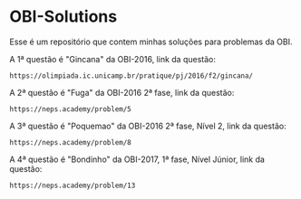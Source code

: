 # OBI-Solutions
Esse é um repositório que contem minhas soluções para problemas da OBI.

A 1ª questão é "Gincana" da OBI-2016, link da questão:

`https://olimpiada.ic.unicamp.br/pratique/pj/2016/f2/gincana/`

A 2ª questão é "Fuga" da OBI-2016 2ª fase, link da questão:

`https://neps.academy/problem/5`

A 3ª questão é "Poquemao" da OBI-2016 2ª fase, Nível 2, link da questão:

`https://neps.academy/problem/8`

A 4ª questão é "Bondinho" da OBI-2017, 1ª fase, Nível Júnior, link da questão:

`https://neps.academy/problem/13`
